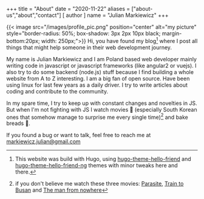 +++
title = "About"
date = "2020-11-22"
aliases = ["about-us","about","contact"]
[ author ]
  name = "Julian Markiewicz"
+++

{{< image src="/images/profile_pic.png" position="center" alt="my picture" style="border-radius: 50%; box-shadow: 3px 2px 10px black; margin-bottom:20px; width: 250px;">}}
Hi, you have found my blog[^1] where I post all things that might help someone in their web development journey.

My name is Julian Markiewicz and I am Poland based web developer mainly writing code in javascript or javascript frameworks (like angular2 or vuejs). I also try to do some backend (node.js) stuff because I find building a whole website from A to Z interesting. I am a big fan of open source. Have been using linux for last few years as a daily driver. I try to write articles about coding and contribute to the community.

In my spare time, I try to keep up with constant changes and novelties in JS. But when I'm not fighting with JS I watch movies 🍿 (especially South Korean ones that somehow manage to surprise me every single time)[^2] and bake breads 🍞.

If you found a bug or want to talk, feel free to reach me at markiewicz.julian@gmail.com

[^1]: This website was build with Hugo, using [hugo-theme-hello-friend](https://github.com/rhazdon/hugo-theme-hello-friend-ng) and [hugo-theme-hello-friend-ng](https://github.com/panr/hugo-theme-hello-friend) themes with minor tweaks here and there.
[^2]: if you don't believe me watch these three movies: [Parasite](https://www.imdb.com/title/tt6751668/), [Train to Busan](https://www.imdb.com/title/tt5700672/) and [The man from nowhere](https://www.imdb.com/title/tt1527788/)
